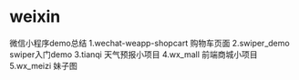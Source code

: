# weixin
微信小程序demo总结
1.wechat-weapp-shopcart
购物车页面
2.swiper_demo
swiper入门demo
3.tianqi
天气预报小项目
4.wx_mall
前端商城小项目
5.wx_meizi
妹子图
